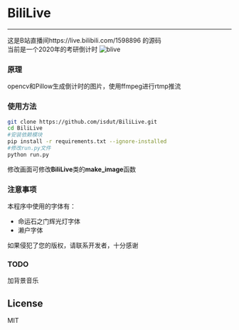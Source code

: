 # BiliLive
-------------
这是B站直播间https://live.bilibili.com/1598896 的源码  
当前是一个2020年的考研倒计时
![blive](https://static.isdut.cn/ii/images/2019/03/09/7a2b04458fe174fca938571bad4051a2.jpg)
### 原理
opencv和Pillow生成倒计时的图片，使用ffmpeg进行rtmp推流

### 使用方法
```bash
git clone https://github.com/isdut/BiliLive.git
cd BiliLive
#安装依赖模块
pip install -r requirements.txt --ignore-installed
#修改run.py文件
python run.py
```
修改画面可修改**BiliLive**类的**make_image**函数

### 注意事项
本程序中使用的字体有：
- 命运石之门辉光灯字体  
- 濑户字体  

如果侵犯了您的版权，请联系开发者，十分感谢

### TODO
加背景音乐

## License
MIT